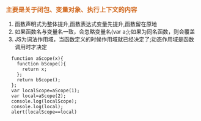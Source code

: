 ### <font face='微软雅黑' color='Chocolate'>主要是关于闭包、变量对象、执行上下文的内容</font> 
1. 函数声明式为整体提升,函数表达式变量先提升,函数留在原地 
2. 如果函数名与变量名一致，会忽略变量名(var a;);如果为同名函数，则会覆盖
3. JS为词法作用域，当函数定义的时候作用域就已经决定了;动态作用域是函数调用时才决定

````var scope='global';
  function aScope(x){
    function bScope(){
      return x;
    };
    return bScope();
  };
  var localScope=aScope(1);
  var local=aScope(2);
  console.log(localScope);
  console.log(local);
  alert(localScope==local)